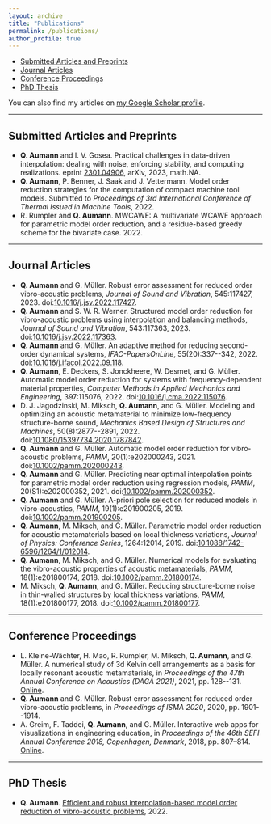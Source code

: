 ```yaml
---
layout: archive
title: "Publications"
permalink: /publications/
author_profile: true
---
```


- [Submitted Articles and Preprints](#submitted-articles-and-preprints)
- [Journal Articles](#journal-articles)
- [Conference Proceedings](#conference-proceedings)
- [PhD Thesis](#phd-thesis)

You can also find my articles on <a target="_blank" href="https://scholar.google.com/citations?user=q_vmX1UAAAAJ">my Google Scholar profile</a>.

---

## Submitted Articles and Preprints

- **Q. Aumann** and I. V. Gosea. Practical challenges in data-driven interpolation: dealing with noise, enforcing stability, and computing realizations. eprint <a target="_blank" href="https://arxiv.org/abs/2301.04906">2301.04906</a>, arXiv, 2023, math.NA.
- **Q. Aumann**, P. Benner, J. Saak and J. Vettermann. Model order reduction strategies for the computation of compact machine tool models. Submitted to _Proceedings of 3rd International Conference of Thermal Issued in Machine Tools_, 2022.
- R. Rumpler and **Q. Aumann**. MWCAWE: A multivariate WCAWE approach for parametric model order reduction, and a residue-based greedy scheme for the bivariate case. 2022.

---
## Journal Articles

- **Q. Aumann** and G. Müller. Robust error assessment for reduced order vibro-acoustic problems, _Journal of Sound and Vibration_, 545:117427, 2023. doi:<a target="_blank" href="https://doi.org/10.1016/j.jsv.2022.117427">10.1016/j.jsv.2022.117427</a>.
- **Q. Aumann** and S. W. R. Werner. Structured model order reduction for vibro-acoustic problems using interpolation and balancing methods, _Journal of Sound and Vibration_, 543:117363, 2023. doi:<a target="_blank" href="https://doi.org/10.1016/j.jsv.2022.117363">10.1016/j.jsv.2022.117363</a>.
- **Q. Aumann** and G. Müller. An adaptive method for reducing second-order dynamical systems, _IFAC-PapersOnLine_, 55(20):337--342, 2022. doi:<a target="_blank" href="https://doi.org/10.1016/j.ifacol.2022.09.118">10.1016/j.ifacol.2022.09.118</a>.
- **Q. Aumann**, E. Deckers, S. Jonckheere, W. Desmet, and G. Müller. Automatic model order reduction for systems with frequency-dependent material properties, _Computer Methods in Applied Mechanics and Engineering_, 397:115076, 2022. doi:<a target="_blank" href="https://doi.org/10.1016/j.cma.2022.115076">10.1016/j.cma.2022.115076</a>.
- D. J. Jagodzinski, M. Miksch, **Q. Aumann**, and G. Müller. Modeling and optimizing an acoustic metamaterial to minimize low-frequency structure-borne sound, _Mechanics Based Design of Structures and Machines_, 50(8):2877--2891, 2022. doi:<a target="_blank" href="https://doi.org/10.1080/15397734.2020.1787842">10.1080/15397734.2020.1787842</a>.
- **Q. Aumann** and G. Müller. Automatic model order reduction for vibro‐acoustic problems, _PAMM_, 20(1):e202000243, 2021. doi:<a target="_blank" href="https://doi.org/10.1002/pamm.202000243">10.1002/pamm.202000243</a>.
- **Q. Aumann** and G. Müller. Predicting near optimal interpolation points for parametric model order reduction using regression models, _PAMM_, 20(S1):e202000352, 2021. doi:<a target="_blank" href="https://doi.org/10.1002/pamm.202000352">10.1002/pamm.202000352</a>.
- **Q. Aumann** and G. Müller. A-priori pole selection for reduced models in vibro-acoustics, _PAMM_, 19(1):e201900205, 2019. doi:<a target="_blank" href="https://doi.org/10.1002/pamm.201900205">10.1002/pamm.201900205</a>.
- **Q. Aumann**, M. Miksch, and G. Müller. Parametric model order reduction for acoustic metamaterials based on local thickness variations, _Journal of Physics: Conference Series_, 1264:12014, 2019. doi:<a target="_blank" href="https://doi.org/10.1088/1742-6596/1264/1/012014">10.1088/1742-6596/1264/1/012014</a>.
- **Q. Aumann**, M. Miksch, and G. Müller. Numerical models for evaluating the vibro-acoustic properties of acoustic metamaterials, _PAMM_, 18(1):e201800174, 2018. doi:<a target="_blank" href="https://doi.org/10.1002/pamm.201800174">10.1002/pamm.201800174</a>.
- M. Miksch, **Q. Aumann**, and G. Müller. Reducing structure-borne noise in thin-walled structures by local thickness variations, _PAMM_, 18(1):e201800177, 2018. doi:<a target="_blank" href="https://doi.org/10.1002/pamm.201800177">10.1002/pamm.201800177</a>.

---
## Conference Proceedings

- L. Kleine-Wächter, H. Mao, R. Rumpler, M. Miksch, **Q. Aumann**, and G. Müller. A numerical study of 3d Kelvin cell arrangements as a basis for locally resonant acoustic metamaterials, in _Proceedings of the 47th Annual Conference on Acoustics (DAGA 2021)_, 2021, pp. 128--131. <a target="_blank" href="https://www.dega-akustik.de/publikationen/online-proceedings">Online</a>.
- **Q. Aumann** and G. Müller. Robust error assessment for reduced order vibro-acoustic problems, in _Proceedings of ISMA 2020_, 2020, pp. 1901--1914.
- A. Greim, F. Taddei, **Q. Aumann**, and G. Müller. Interactive web apps for visualizations in engineering education, in _Proceedings of the 46th SEFI Annual Conference 2018, Copenhagen, Denmark_, 2018, pp. 807–814. <a target="_blank" href="https://www.sefi.be/conference/copenhagen2018/">Online</a>.

---
## PhD Thesis

- **Q. Aumann**. <a target="_blank" href="https://mediatum.ub.tum.de/?id=1639258">Efficient and robust interpolation-based model order reduction of vibro-acoustic problems</a>, 2022.

